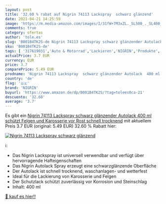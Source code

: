 ```yaml
---
layout: post
title: '32.60 % rabat auf Nigrin 74113 Lackspray  schwarz glänzend'
date: 2021-04-21 14:25:59
image: 'https://m.media-amazon.com/images/I/31fW+7M3xZL._SL500_._SL400_.jpg'
comments: true
category: ofertas
author: 'tole.es'
slug: 'B001B4TK2S-de Nigrin 74113 Lackspray schwarz glänzender Autolack 400 ml...'
sku: 'B001B4TK2S-de'
tags: [ '317619031','Auto & Motorrad','Lackieren','NIGRIN','Produkte','Sprühdosen','nigrin', ]
actualPrice: 3.7 EUR
currency: EUR
price: 3.7
comparePrice: 5.49 EUR
prodname: 'Nigrin 74113 Lackspray  schwarz glänzender Autolack  400 ml  schützt Felgen und Karosserie vor Rost  schnell trocknend'
country: 'de'
flag: '🇩🇪'
brand: 'NIGRIN'
buyurl: 'https://www.amazon.de/dp/B001B4TK2S/?tag=tolees0ca-21'
descuento: '32.60'
average: '3.7'
---
```


Es gibt ein [Nigrin 74113 Lackspray  schwarz glänzender Autolack  400 ml  schützt Felgen und Karosserie vor Rost  schnell trocknend](https://www.amazon.de/dp/B001B4TK2S/?tag=tolees0ca-21) mit aktuellem Preis 3.7 EUR (original: 5.49 EUR) 32.60 % Rabatt hier:

[![Nigrin 74113 Lackspray  schwarz glänzend](https://m.media-amazon.com/images/I/31fW+7M3xZL._SL500_._SL400_.jpg)](https://www.amazon.de/dp/B001B4TK2S/?tag=tolees0ca-21)

ℹ️:

- Das Nigrin Lackspray ist universell verwendbar und verfügt über hervorragende Hafteigenschaften
- Das Nigrin Autolack Spray erzeugt eine schwarzglänzende Oberfläche
- Der Autolack ist schnell trocknend, waschanlagen- und wetterfest
- Ideal für die Lackierung von Karosserie und Felgen
- Der Schutzlack schützt zuverlässig vor Korrosion und Steinschlag
- Inhalt: 400 ml

[🛒 kauf es hier!!](https://www.amazon.de/dp/B001B4TK2S/?tag=tolees0ca-21)
